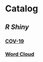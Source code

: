 # Catalog
## *R Shiny*
### [COV-19](https://fangyu-du.shinyapps.io/cov-19/) 
### [Word Cloud](https://fangyu-du.shinyapps.io/Fangyu_Du_Visualization/)
